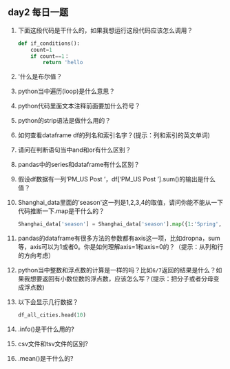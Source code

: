 ## day2 每日一题

1. 下面这段代码是干什么的，如果我想运行这段代码应该怎么调用？

   ```python
   def if_conditions():
       count=1
       if count==1：
           return 'hello
   ```

2. '什么是布尔值？

3. python当中遍历(loop)是什么意思？

4. python代码里面文本注释前面要加什么符号？

5. python的strip语法是做什么用的？

6. 如何查看dataframe df的列名和索引名字？(提示：列和索引的英文单词)

7. 请问在判断语句当中and和or有什么区别？

8. pandas中的series和dataframe有什么区别？

9. 假设df数据有一列‘PM_US Post ’，df[‘PM_US Post ’].sum()的输出是什么值？

10. Shanghai_data里面的'season'这一列是1,2,3,4的取值，请问你能不能从一下代码推断一下.map是干什么的？

    ```python
    Shanghai_data['season'] = Shanghai_data['season'].map({1:'Spring', 2:'Summer', 3:'Autumn', 4: 'Winter'}
    ```

11. pandas的dataframe有很多方法的参数都有axis这一项，比如dropna，sum等，axis可以为1或者0。你是如何理解axis=1和axis=0的？（提示：从列和行的方向考虑）

12. python当中整数和浮点数的计算是一样的吗？比如`6/7`返回的结果是什么？如果我想要返回有小数位数的浮点数，应该怎么写？(提示：把分子或者分母变成浮点数)

13. 以下会显示几行数据？

    ```python
    df_all_cities.head(10)
    ```

14. .info()是干什么用的?

15. csv文件和tsv文件的区别?

16. .mean()是干什么的?